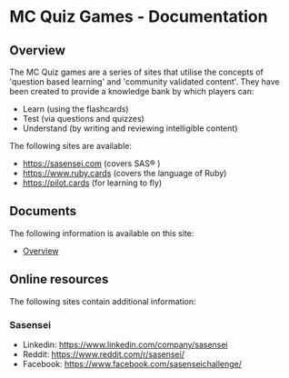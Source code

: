 # MC Quiz Games - Documentation

## Overview

The MC Quiz games are a series of sites that utilise the concepts of 'question based learning' and 'community validated content'.
They have been created to provide a knowledge bank by which players can:

* Learn (using the flashcards)
* Test (via questions and quizzes)
* Understand (by writing and reviewing intelligible content)

The following sites are available:

* https://sasensei.com (covers SAS® )
* https://www.ruby.cards (covers the language of Ruby)
* https://pilot.cards (for learning to fly)


## Documents

The following information is available on this site:

* [Overview](mc-overview.md)

## Online resources

The following sites contain additional information:

### Sasensei

* Linkedin: https://www.linkedin.com/company/sasensei
* Reddit: https://www.reddit.com/r/sasensei/
* Facebook: https://www.facebook.com/sasenseichallenge/


